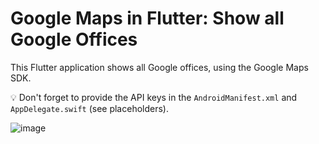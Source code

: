 # Google Maps in Flutter: Show all Google Offices

This Flutter application shows all Google offices, using the Google Maps SDK.

💡 Don't forget to provide the API keys in the `AndroidManifest.xml` and `AppDelegate.swift` (see placeholders).

![image](https://user-images.githubusercontent.com/3831134/115997262-d3d3d800-a5e2-11eb-8d5f-a0073eb905f1.png)
